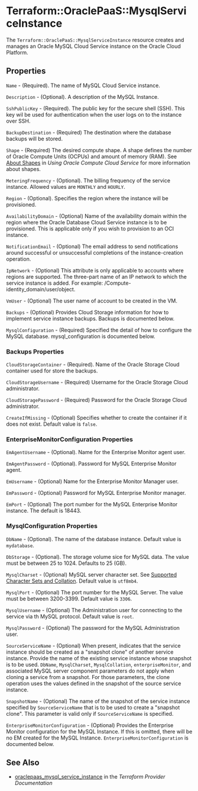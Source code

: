 # Terraform::OraclePaaS::MysqlServiceInstance

The `Terraform::OraclePaaS::MysqlServiceInstance` resource creates and manages an Oracle MySQL Cloud Service instance on the Oracle Cloud Platform.

## Properties

`Name` - (Required). The name of MySQL Cloud Service instance.

`Description` - (Optional). A description of the MySQL Instance.

`SshPublicKey` - (Required). The public key for the secure shell (SSH). This key wil be used for authentication when the user logs on to the instance over SSH.

`BackupDestination` - (Required) The destination where the database backups will be stored.

`Shape` - (Required) The desired compute shape.  A shape defines the number of Oracle Compute Units (OCPUs) and amount of memory (RAM). See [About Shapes](http://www.oracle.com/pls/topic/lookup?ctx=cloud&id=OCSUG210) in _Using Oracle Compute Cloud Service_ for more information about shapes.

`MeteringFrequency` - (Optional). The billing frequency of the service instance. Allowed values are `MONTHLY` and `HOURLY`.

`Region` - (Optional). Specifies the region where the instance will be provisioned.

`AvailabilityDomain` - (Optional) Name of the availability domain within the region where the Oracle Database Cloud Service instance is to be provisioned. This is applicable only if you wish to provision to an OCI instance.

`NotificationEmail` - (Optional) The email address to send notifications around successful or unsuccessful completions of the instance-creation operation.

`IpNetwork` - (Optional) This attribute is only applicable to accounts where regions are supported. The three-part name of an IP network to which the service instance is added. For example: /Compute-identity_domain/user/object.

`VmUser` - (Optional) The user name of account to be created in the VM.

`Backups` - (Optional) Provides Cloud Storage information for how to implement service instance backups. Backups is documented below.

`MysqlConfiguration` - (Required) Specified the detail of how to configure the MySQL database. mysql_configuration is documented below.

### Backups Properties

`CloudStorageContainer` - (Required). Name of the Oracle Storage Cloud container used for store the backups.

`CloudStorageUsername` - (Required) Username for the Oracle Storage Cloud administrator.

`CloudStoragePassword` - (Required) Password for the Oracle Storage Cloud administrator.

`CreateIfMissing` - (Optional) Specifies whether to create the container if it does not exist. Default value is `false`.

### EnterpriseMonitorConfiguration Properties

`EmAgentUsername` - (Optional). Name for the Enterprise Monitor agent user.

`EmAgentPassword` - (Optional). Password for MySQL Enterprise Monitor agent.

`EmUsername` - (Optional) Name for the Enterprise Monitor Manager user.

`EmPassword` - (Optional) Password for MySQL Enterprise Monitor manager.

`EmPort` - (Optional) The port number for the MySQL Enterprise Monitor instance. The default is 18443.

### MysqlConfiguration Properties

`DbName` - (Optional). The name of the database instance. Default value is `mydatabase`.

`DbStorage` - (Optional). The storage volume sice for MySQL data. The value must be between 25 to 1024. Defaults to 25 (GB).

`MysqlCharset` - (Optional) MySQL server character set. See [Supported Character Sets and Collation](http://dev.mysql.com/doc/en/charset-charsets.html). Default value is `utf8mb4`.

`MysqlPort` - (Optional) The port number for the MySQL Server. The value must be between 3200-3399. Default value is `3306`.

`MysqlUsername` - (Optional) The Administration user for connecting to the service via th MySQL protocol. Default value is `root`.

`MysqlPassword` - (Optional) The password for the MySQL Administration user.

`SourceServiceName` - (Optional) When present, indicates that the service instance should be created as a "snapshot clone" of another service instance. Provide the name of the existing service instance whose snapshot is to be used. `DbName`, `MysqlCharset`, `MysqlCollation`, `enterpriseMonitor`, and associated MySQL server component parameters do not apply when cloning a service from a snapshot. For those parameters, the clone operation uses the values defined in the snapshot of the source service instance.

`SnapshotName` - (Optional) The name of the snapshot of the service instance specified by `SourceServiceName` that is to be used to create a "snapshot clone". This parameter is valid only if `SourceServiceName` is specified.

`EnterpriseMonitorConfiguration` - (Optional) Provides the Enterprise Monitor configuration for the MySQL Instance. If this is omitted, there will be no EM created for the MySQL Instance. `EnterpriseMonitorConfiguration` is documented below.


## See Also

* [oraclepaas_mysql_service_instance](https://www.terraform.io/docs/providers/oraclepaas/r/mysql_service_instance.html) in the _Terraform Provider Documentation_